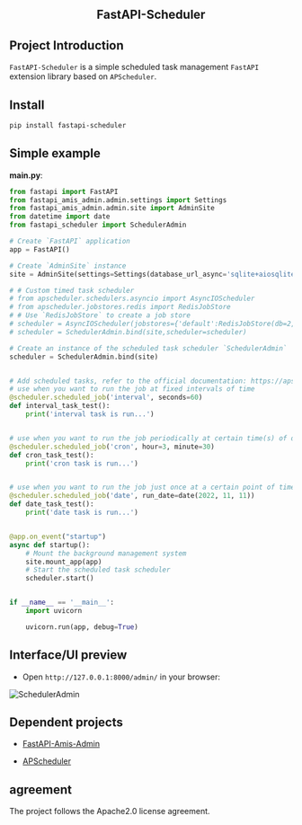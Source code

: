 <h2 align="center">
  FastAPI-Scheduler
</h2>

## Project Introduction

`FastAPI-Scheduler` is a simple scheduled task management `FastAPI` extension library based on `APScheduler`.

## Install

```bash
pip install fastapi-scheduler
```

## Simple example

**main.py**:

```python
from fastapi import FastAPI
from fastapi_amis_admin.admin.settings import Settings
from fastapi_amis_admin.admin.site import AdminSite
from datetime import date
from fastapi_scheduler import SchedulerAdmin

# Create `FastAPI` application
app = FastAPI()

# Create `AdminSite` instance
site = AdminSite(settings=Settings(database_url_async='sqlite+aiosqlite:///amisadmin.db'))

# # Custom timed task scheduler
# from apscheduler.schedulers.asyncio import AsyncIOScheduler
# from apscheduler.jobstores.redis import RedisJobStore
# # Use `RedisJobStore` to create a job store
# scheduler = AsyncIOScheduler(jobstores={'default':RedisJobStore(db=2,host="127.0.0.1",port=6379,password="test")})
# scheduler = SchedulerAdmin.bind(site,scheduler=scheduler)

# Create an instance of the scheduled task scheduler `SchedulerAdmin`
scheduler = SchedulerAdmin.bind(site)


# Add scheduled tasks, refer to the official documentation: https://apscheduler.readthedocs.io/en/master/
# use when you want to run the job at fixed intervals of time
@scheduler.scheduled_job('interval', seconds=60)
def interval_task_test():
    print('interval task is run...')


# use when you want to run the job periodically at certain time(s) of day
@scheduler.scheduled_job('cron', hour=3, minute=30)
def cron_task_test():
    print('cron task is run...')


# use when you want to run the job just once at a certain point of time
@scheduler.scheduled_job('date', run_date=date(2022, 11, 11))
def date_task_test():
    print('date task is run...')


@app.on_event("startup")
async def startup():
    # Mount the background management system
    site.mount_app(app)
    # Start the scheduled task scheduler
    scheduler.start()


if __name__ == '__main__':
    import uvicorn

    uvicorn.run(app, debug=True)
```

## Interface/UI preview

- Open `http://127.0.0.1:8000/admin/` in your browser:

![SchedulerAdmin](https://s2.loli.net/2022/05/10/QEtCLsWi1389BKH.png)

## Dependent projects

- [FastAPI-Amis-Admin](https://docs.amis.work/)

- [APScheduler](https://apscheduler.readthedocs.io/en/master/)

## agreement

The project follows the Apache2.0 license agreement.